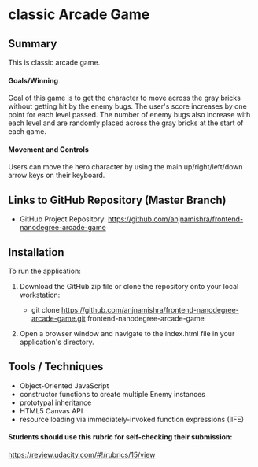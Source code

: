 
# classic Arcade Game

## Summary
This is classic arcade game.

#### Goals/Winning
Goal of this game is to get the character to move across the gray bricks without getting hit by the enemy bugs. The user's score increases by one point for each level passed. The number of enemy bugs also increase with each level and are randomly placed across the gray bricks at the start of each game.

#### Movement and Controls
Users can move the hero character by using the main up/right/left/down arrow keys on their keyboard.

## Links to GitHub Repository (Master Branch)
* GitHub Project Repository:
https://github.com/anjnamishra/frontend-nanodegree-arcade-game

## Installation
To run the application:

1. Download the GitHub zip file or clone the repository onto your local workstation:
	* git clone https://github.com/anjnamishra/frontend-nanodegree-arcade-game.git frontend-nanodegree-arcade-game

2. Open a browser window and navigate to the index.html file in your application's directory.

## Tools / Techniques
- Object-Oriented JavaScript
- constructor functions to create multiple Enemy instances
- prototypal inheritance
- HTML5 Canvas API
- resource loading via immediately-invoked function expressions (IIFE)

#### Students should use this rubric for self-checking their submission:
https://review.udacity.com/#!/rubrics/15/view
